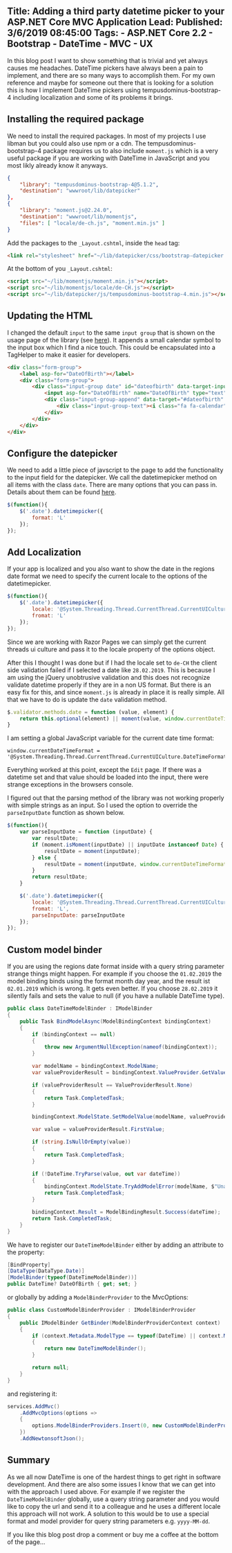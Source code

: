 Title: Adding a third party datetime picker to your ASP.NET Core MVC Application
Lead: 
Published: 3/6/2019 08:45:00
Tags:
    - ASP.NET Core 2.2
    - Bootstrap
    - DateTime
    - MVC
    - UX
---

In this blog post I want to show something that is trivial and yet always causes me headaches. DateTime pickers have always been a pain to implement, and there are so many ways to accomplish them. For my own reference and maybe for someone out there that is looking for a solution this is how I implement DateTime pickers using tempusdominus-bootstrap-4 including localization and some of its problems it brings.

## Installing the required package 
We need to install the required packages. In most of my projects I use libman but you could also use npm or a cdn. The tempusdominus-bootstrap-4 package requires us to also include `moment.js` which is a very useful package if you are working with DateTime in JavaScript and you most likly already know it anyways.

```json 
{
    "library": "tempusdominus-bootstrap-4@5.1.2",
    "destination": "wwwroot/lib/datepicker"
},
{
    "library": "moment.js@2.24.0",
    "destination": "wwwroot/lib/momentjs",
    "files": [ "locale/de-ch.js", "moment.min.js" ]
}
```

Add the packages to the `_Layout.cshtml`, inside the `head` tag:

```html
<link rel="stylesheet" href="~/lib/datepicker/css/bootstrap-datepicker.min.css" />
```

At the bottom of you `_Layout.cshtml`:

```html
<script src="~/lib/momentjs/moment.min.js"></script>
<script src="~/lib/momentjs/locale/de-CH.js"></script>
<script src="~/lib/datepicker/js/tempusdominus-bootstrap-4.min.js"></script>
```

## Updating the HTML
I changed the default `input` to the same `input group` that is shown on the usage page of the library (see [here](https://tempusdominus.github.io/bootstrap-4/Usage/)). It appends a small calendar symbol to the input box which I find a nice touch. This could be encapsulated into a TagHelper to make it easier for developers.

```html
<div class="form-group">
    <label asp-for="DateOfBirth"></label>
    <div class="form-group">
        <div class="input-group date" id="dateofbirth" data-target-input="nearest">
            <input asp-for="DateOfBirth" name="DateOfBirth" type="text" class="form-control datetimepicker-input" data-target="#dateofbirth"/>
            <div class="input-group-append" data-target="#dateofbirth" data-toggle="datetimepicker">
                <div class="input-group-text"><i class="fa fa-calendar"></i></div>
            </div>
        </div>
    </div>
</div>
```

## Configure the datepicker
We need to add a little piece of javscript to the page to add the functionality to the input field for the datepicker. We call the datetimepicker method on all items with the class `date`. There are many options that you can pass in. Details about them can be found [here](https://tempusdominus.github.io/bootstrap-4/Options/).

```js
$(function(){
    $('.date').datetimepicker({
        format: 'L'
    });
});
```

## Add Localization
If your app is localized and you also want to show the date in the regions date format we need to specify the current locale to the options of the datetimepicker.

```js
$(function(){
    $('.date').datetimepicker({
        locale: '@System.Threading.Thread.CurrentThread.CurrentUICulture.Name',
        fromat: 'L'
    });
});
```

Since we are working with Razor Pages we can simply get the current threads ui culture and pass it to the locale property of the options object.

After this I thought I was done but if I had the locale set to `de-CH` the client side validation failed if I selected a date like `28.02.2019`. This is because I am using the jQuery unobtrusive validation and this does not recognize validate datetime properly if they are in a non US format. But there is an easy fix for this, and since `moment.js` is already in place it is really simple. All that we have to do is update the `date` validation method.

```js
$.validator.methods.date = function (value, element) {
    return this.optional(element) || moment(value, window.currentDateTimeFormat, true).isValid();
}
```

I am setting a global JavaScript variable for the current date time format:

```
window.currentDateTimeFormat = '@System.Threading.Thread.CurrentThread.CurrentUICulture.DateTimeFormat.ShortDatePattern.ToUpper()';
```

Everything worked at this point, except the `Edit` page. If there was a datetime set and that value should be loaded into the input, there were strange exceptions in the browsers console.

I figured out that the parsing method of the library was not working properly with simple strings as an input. So I used the option to override the `parseInputDate` function as shown below. 

```js
$(function(){
    var parseInputDate = function (inputDate) {
        var resultDate;
        if (moment.isMoment(inputDate) || inputDate instanceof Date) {
            resultDate = moment(inputDate);
        } else {
            resultDate = moment(inputDate, window.currentDateTimeFormat);
        }
        return resultDate;
    }

    $('.date').datetimepicker({
        locale: '@System.Threading.Thread.CurrentThread.CurrentUICulture.Name',
        fromat: 'L',
        parseInputDate: parseInputDate
    });
});
```

## Custom model binder
If you are using the regions date format inside with a query string parameter strange things might happen. For example if you choose the `01.02.2019` the model binding binds using the format month day year, and the result ist `02.01.2019` which is wrong. It gets even better. If you choose `28.02.2019` it silently fails and sets the value to null (if you have a nullable DateTime type).

```csharp
public class DateTimeModelBinder : IModelBinder 
{ 
    public Task BindModelAsync(ModelBindingContext bindingContext) 
    {
        if (bindingContext == null)
        {
            throw new ArgumentNullException(nameof(bindingContext)); 
        }

        var modelName = bindingContext.ModelName; 
        var valueProviderResult = bindingContext.ValueProvider.GetValue(modelName); 

        if (valueProviderResult == ValueProviderResult.None) 
        {
            return Task.CompletedTask; 
        }

        bindingContext.ModelState.SetModelValue(modelName, valueProviderResult); 

        var value = valueProviderResult.FirstValue; 

        if (string.IsNullOrEmpty(value)) 
        { 
            return Task.CompletedTask; 
        }

        if (!DateTime.TryParse(value, out var dateTime)) 
        { 
            bindingContext.ModelState.TryAddModelError(modelName, $"Unable to parse {value} to datetime"); 
            return Task.CompletedTask; 
        } 

        bindingContext.Result = ModelBindingResult.Success(dateTime); 
        return Task.CompletedTask; 
    } 
}
```

We have to register our `DateTimeModelBinder` either by adding an attribute to the property:

```csharp
[BindProperty]
[DataType(DataType.Date)]
[ModelBinder(typeof(DateTimeModelBinder))]
public DateTime? DateOfBirth { get; set; }
```

or globally by adding a `ModelBinderProvider` to the MvcOptions:

```csharp
public class CustomModelBinderProvider : IModelBinderProvider
{
    public IModelBinder GetBinder(ModelBinderProviderContext context)
    {
        if (context.Metadata.ModelType == typeof(DateTime) || context.Metadata.ModelType == typeof(DateTime?))
        {
            return new DateTimeModelBinder();
        }

        return null;
    }
}
```

and registering it:

```csharp
services.AddMvc()
    .AddMvcOptions(options =>
    {
        options.ModelBinderProviders.Insert(0, new CustomModelBinderProvider());
    })
    .AddNewtonsoftJson();
```

## Summary
As we all now DateTime is one of the hardest things to get right in software development. And there are also some issues I know that we can get into with the approach I used above. For example if we register the `DateTimeModelBinder` globally, use a query string parameter and you would like to copy the url and send it to a colleague and he uses a different locale this approach will not work. A solution to this would be to use a special format and model provider for query string parameters e.g. `yyyy-MM-dd`.

If you like this blog post drop a comment or buy me a coffee at the bottom of the page...
